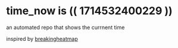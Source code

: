 # time_now is (( 1714532400229 ))

an automated repo that shows the currnent time

inspired by [breakingheatmap](https://github.com/breakingheatmap/breakingheatmap)